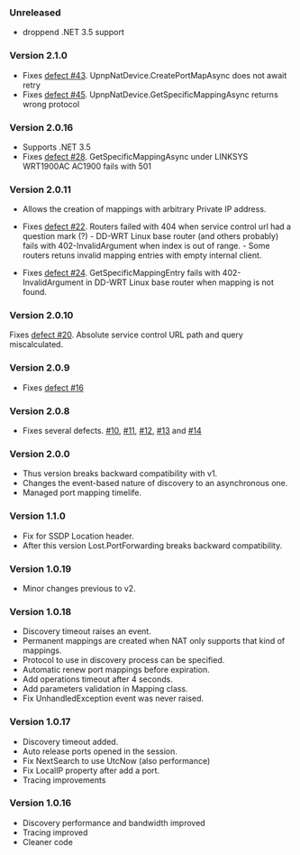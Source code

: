 ### Unreleased
* droppend .NET 3.5 support

### Version 2.1.0
* Fixes [defect #43](https://github.com/lontivero/Open.NAT/issues/43).
UpnpNatDevice.CreatePortMapAsync does not await retry
* Fixes [defect #45](https://github.com/lontivero/Open.NAT/issues/45).
UpnpNatDevice.GetSpecificMappingAsync returns wrong protocol

### Version 2.0.16
* Supports .NET 3.5
* Fixes [defect #28](https://github.com/lontivero/Open.NAT/issues/28).
GetSpecificMappingAsync under LINKSYS WRT1900AC AC1900 fails with 501

### Version 2.0.11
* Allows the creation of mappings with arbitrary Private IP address.
* Fixes [defect #22](https://github.com/lontivero/Open.NAT/issues/22). 
Routers failed with 404 when service control url had a question mark (?) - DD-WRT Linux base router (and others probably) fails with
402-InvalidArgument when index is out of range. - Some routers retuns invalid mapping entries with empty internal client.

* Fixes [defect #24](https://github.com/lontivero/Open.NAT/issues/24).
GetSpecificMappingEntry fails with
402-InvalidArgument in DD-WRT Linux base router when mapping is not found.

### Version 2.0.10
Fixes [defect #20](https://github.com/lontivero/Open.NAT/issues/20). Absolute service control URL path and query miscalculated.   

### Version 2.0.9
* Fixes [defect #16](https://github.com/lontivero/Open.NAT/issues/16)

### Version 2.0.8
* Fixes several defects. [#10](https://github.com/lontivero/Open.NAT/issues/10), 
[#11](https://github.com/lontivero/Open.NAT/issues/11), [#12](https://github.com/lontivero/Open.NAT/issues/12),
[#13](https://github.com/lontivero/Open.NAT/issues/13) and [#14](https://github.com/lontivero/Open.NAT/issues/12)

### Version 2.0.0
* Thus version breaks backward compatibility with v1.
* Changes the event-based nature of discovery to an asynchronous one.
* Managed port mapping timelife.

### Version 1.1.0
* Fix for SSDP Location header.
* After this version Lost.PortForwarding breaks backward compatibility.

### Version 1.0.19
* Minor changes previous to v2.

### Version 1.0.18
* Discovery timeout raises an event.
* Permanent mappings are created when NAT only supports that kind of mappings.
* Protocol to use in discovery process can be specified.
* Automatic renew port mappings before expiration.
* Add operations timeout after 4 seconds.
* Add parameters validation in Mapping class.
* Fix UnhandledException event was never raised.

### Version 1.0.17
*  Discovery timeout added.
*  Auto release ports opened in the session.
*  Fix NextSearch to use UtcNow (also performance)
*  Fix LocalIP property after add a port.
*  Tracing improvements

### Version 1.0.16
*  Discovery performance and bandwidth improved
*  Tracing improved
*  Cleaner code
